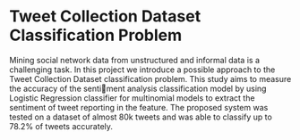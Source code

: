 # Tweet Collection Dataset Classification Problem
Mining social network data from unstructured and informal data is a challenging task. In this project we introduce a possible approach to the Tweet Collection Dataset classification problem. This study aims to measure the accuracy of the sentiment analysis classification model by using Logistic Regression classifier for multinomial models to extract the sentiment of tweet reporting in the feature. The proposed system was tested on a dataset of almost 80k tweets and was able to classify up to 78.2% of tweets accurately.
